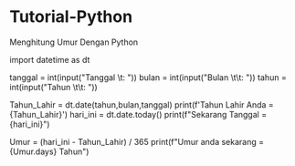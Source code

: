 # Tutorial-Python
Menghitung Umur Dengan Python

import datetime as dt

tanggal = int(input("Tanggal \t: "))
bulan = int(input("Bulan \t\t: "))
tahun = int(input("Tahun \t\t: "))

Tahun_Lahir = dt.date(tahun,bulan,tanggal)
print(f'Tahun Lahir Anda = {Tahun_Lahir}')
hari_ini = dt.date.today()
print(f"Sekarang Tanggal = {hari_ini}")

Umur = (hari_ini - Tahun_Lahir) / 365 
print(f"Umur anda sekarang = {Umur.days} Tahun")

